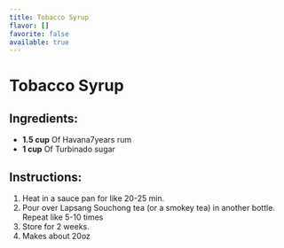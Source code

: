 ```yaml
---
title: Tobacco Syrup
flavor: []
favorite: false
available: true
---
```

# Tobacco Syrup

## Ingredients:
- **1.5 cup** Of Havana7years rum
- **1 cup** Of Turbinado sugar

## Instructions:
1. Heat in a sauce pan for like 20-25 min.
2. Pour over Lapsang Souchong tea (or a smokey tea) in another bottle. Repeat like 5-10 times
3. Store for 2 weeks.
4. Makes about 20oz



